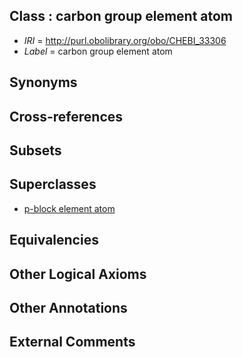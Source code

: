 
## Class : carbon group element atom

 * *IRI* = http://purl.obolibrary.org/obo/CHEBI_33306
 * *Label* = carbon group element atom

## Synonyms


## Cross-references


## Subsets


## Superclasses

 * [p-block element atom](../../CHEBI/60/CHEBI_33560.md)

## Equivalencies


## Other Logical Axioms


## Other Annotations


## External Comments

